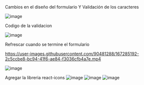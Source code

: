 Cambios en el diseño del formulario Y Validación de los caracteres 


![image](https://user-images.githubusercontent.com/90481288/167283936-4eeeadbb-5d40-4a4d-ac14-1bde927d0cd3.png)

Codigo de la validacion 

![image](https://user-images.githubusercontent.com/90481288/167284512-b5bee525-6a32-44fa-ada8-dc347f981d69.png)


Refrescar cuando se termine el formulario


https://user-images.githubusercontent.com/90481288/167285192-2c5ccbe8-bc94-41f6-ae84-f3036cfb4a7e.mp4


![image](https://user-images.githubusercontent.com/90481288/167285213-685efe4b-54b4-4c4f-bcbd-95329884c8ee.png)

Agregar la libreria  react-icons
![image](https://user-images.githubusercontent.com/90481288/167285420-d925592b-2bf8-4daa-b0ba-9da463b487ce.png) ![image](https://user-images.githubusercontent.com/90481288/167285429-ad844755-4447-4ce1-91fa-e6de3829f1b3.png) ![image](https://user-images.githubusercontent.com/90481288/167285446-ad968915-e862-4197-9525-37904c759667.png)



